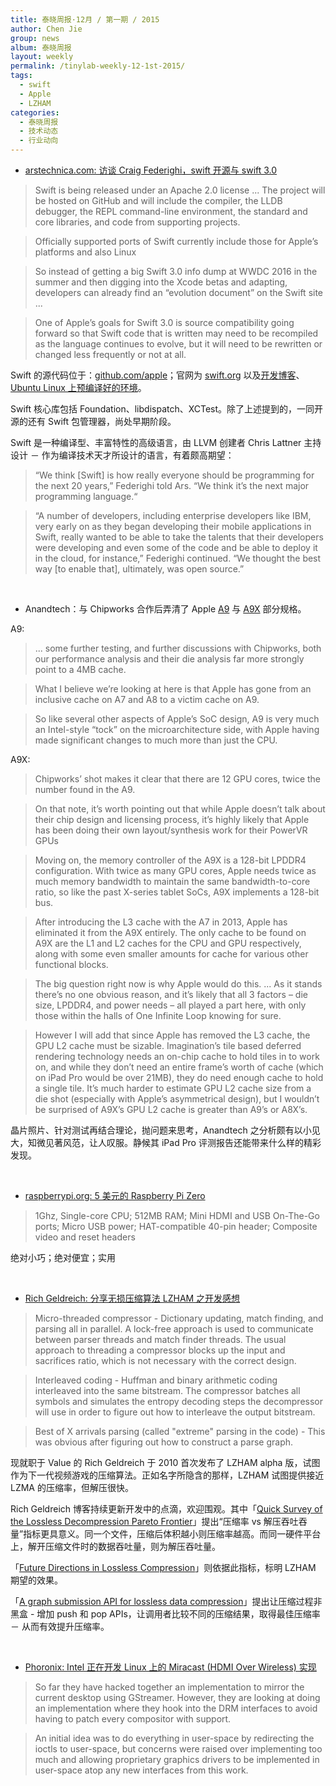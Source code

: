 ```yaml
---
title: 泰晓周报·12月 / 第一期 / 2015
author: Chen Jie
group: news
album: 泰晓周报
layout: weekly
permalink: /tinylab-weekly-12-1st-2015/
tags:
  - swift
  - Apple
  - LZHAM
categories:
  - 泰晓周报
  - 技术动态
  - 行业动向
---
```


- [arstechnica.com: 访谈 Craig Federighi，swift 开源与 swift 3.0](http://arstechnica.com/apple/2015/12/craig-federighi-talks-open-source-swift-and-whats-coming-in-version-3-0/)

> Swift is being released under an Apache 2.0 license ... The project will be hosted on GitHub and will include the compiler, the LLDB debugger, the REPL command-line environment, the standard and core libraries, and code from supporting projects.

> Officially supported ports of Swift currently include those for Apple’s platforms and also Linux

> So instead of getting a big Swift 3.0 info dump at WWDC 2016 in the summer and then digging into the Xcode betas and adapting, developers can already find an “evolution document” on the Swift site ...

> One of Apple’s goals for Swift 3.0 is source compatibility going forward so that Swift code that is written may need to be recompiled as the language continues to evolve, but it will need to be rewritten or changed less frequently or not at all.

Swift 的源代码位于：[github.com/apple](https://github.com/apple)；官网为 [swift.org](https://swift.org/) 以及[开发博客](https://developer.apple.com/swift/blog)、[Ubuntu Linux 上预编译好的环境](https://swift.org/download/#latest-development-snapshots)。

Swift 核心库包括 Foundation、libdispatch、XCTest。除了上述提到的，一同开源的还有 Swift 包管理器，尚处早期阶段。

Swift 是一种编译型、丰富特性的高级语言，由 LLVM 创建者 Chris Lattner 主持设计 － 作为编译技术天才所设计的语言，有着颇高期望：

>  “We think [Swift] is how really everyone should be programming for the next 20 years,” Federighi told Ars. “We think it’s the next major programming language.“

> “A number of developers, including enterprise developers like IBM, very early on as they began developing their mobile applications in Swift, really wanted to be able to take the talents that their developers were developing and even some of the code and be able to deploy it in the cloud, for instance,” Federighi continued. “We thought the best way [to enable that], ultimately, was open source.”

<br/>

- Anandtech：与 Chipworks 合作后弄清了 Apple [A9](http://www.anandtech.com/show/9825/correcting-a9s-l3-cache) 与 [A9X](http://www.anandtech.com/show/9824/more-on-apples-a9x-soc) 部分规格。

A9:

> ... some further testing, and further discussions with Chipworks, both our performance analysis and their die analysis far more strongly point to a 4MB cache.

> What I believe we’re looking at here is that Apple has gone from an inclusive cache on A7 and A8 to a victim cache on A9. 

> So like several other aspects of Apple’s SoC design, A9 is very much an Intel-style “tock” on the microarchitecture side, with Apple having made significant changes to much more than just the CPU. 


A9X:

> Chipworks’ shot makes it clear that there are 12 GPU cores, twice the number found in the A9.

> On that note, it’s worth pointing out that while Apple doesn’t talk about their chip design and licensing process, it’s highly likely that Apple has been doing their own layout/synthesis work for their PowerVR GPUs 

> Moving on, the memory controller of the A9X is a 128-bit LPDDR4 configuration. With twice as many GPU cores, Apple needs twice as much memory bandwidth to maintain the same bandwidth-to-core ratio, so like the past X-series tablet SoCs, A9X implements a 128-bit bus.

> After introducing the L3 cache with the A7 in 2013, Apple has eliminated it from the A9X entirely. The only cache to be found on A9X are the L1 and L2 caches for the CPU and GPU respectively, along with some even smaller amounts for cache for various other functional blocks.

> The big question right now is why Apple would do this. ... As it stands there’s no one obvious reason, and it’s likely that all 3 factors – die size, LPDDR4, and power needs – all played a part here, with only those within the halls of One Infinite Loop knowing for sure.

> However I will add that since Apple has removed the L3 cache, the GPU L2 cache must be sizable. Imagination’s tile based deferred rendering technology needs an on-chip cache to hold tiles in to work on, and while they don’t need an entire frame’s worth of cache (which on iPad Pro would be over 21MB), they do need enough cache to hold a single tile. It’s much harder to estimate GPU L2 cache size from a die shot (especially with Apple’s asymmetrical design), but I wouldn’t be surprised of A9X’s GPU L2 cache is greater than A9’s or A8X’s.

晶片照片、针对测试再结合理论，抛问题来思考，Anandtech 之分析颇有以小见大，知微见著风范，让人叹服。静候其 iPad Pro 评测报告还能带来什么样的精彩发现。

<br/>

- [raspberrypi.org: 5 美元的 Raspberry Pi Zero](https://www.raspberrypi.org/products/pi-zero/)

> 1Ghz, Single-core CPU; 512MB RAM; Mini HDMI and USB On-The-Go ports; Micro USB power; HAT-compatible 40-pin header; Composite video and reset headers

绝对小巧；绝对便宜；实用

<br/>

- [Rich Geldreich: 分享无损压缩算法 LZHAM 之开发感想](http://richg42.blogspot.com/2015/11/important-aspects-of-lzhams-design.html)

> Micro-threaded compressor - Dictionary updating, match finding, and parsing all in parallel. A lock-free approach is used to communicate between parser threads and match finder threads. The usual approach to threading a compressor blocks up the input and sacrifices ratio, which is not necessary with the correct design.

> Interleaved coding - Huffman and binary arithmetic coding interleaved into the same bitstream. The compressor batches all symbols and simulates the entropy decoding steps the decompressor will use in order to figure out how to interleave the output bitstream.

> Best of X arrivals parsing (called "extreme" parsing in the code) - This was obvious after figuring out how to construct a parse graph.

现就职于 Value 的 Rich Geldreich 于 2010 首次发布了 LZHAM alpha 版，试图作为下一代视频游戏的压缩算法。正如名字所隐含的那样，LZHAM 试图提供接近 LZMA 的压缩率，但解压很快。

Rich Geldreich 博客持续更新开发中的点滴，欢迎围观。其中「[Quick Survey of the Lossless Decompression Pareto Frontier](http://richg42.blogspot.com/2015/11/the-lossless-decompression-pareto.html)」提出“压缩率 vs 解压吞吐吞量”指标更具意义。同一个文件，压缩后体积越小则压缩率越高。而同一硬件平台上，解开压缩文件时的数据吞吐量，则为解压吞吐量。

「[Future Directions in Lossless Compression](http://richg42.blogspot.com/2015/11/future-directions-in-lossless.html)」则依据此指标，标明 LZHAM 期望的效果。

「[A graph submission API for lossless data compression](http://richg42.blogspot.com/2015/12/a-graph-submission-api-for-lossless.html)」提出让压缩过程非黑盒 - 增加 push 和 pop APIs，让调用者比较不同的压缩结果，取得最佳压缩率 － 从而有效提升压缩率。

<br/>

- [Phoronix: Intel 正在开发 Linux 上的 Miracast (HDMI Over Wireless) 实现](http://www.phoronix.com/scan.php?page=news_item&px=Intel-Linux-Miracast-Planning)

> So far they have hacked together an implementation to mirror the current desktop using GStreamer. However, they are looking at doing an implementation where they hook into the DRM interfaces to avoid having to patch every compositor with support.

> An initial idea was to do everything in user-space by redirecting the ioctls to user-space, but concerns were raised over implementing too much and allowing proprietary graphics drivers to be implemented in user-space atop any new interfaces from this work. 
